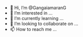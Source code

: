 - 👋 Hi, I’m @GangaiamaranG
- 👀 I’m interested in ...
- 🌱 I’m currently learning ...
- 💞️ I’m looking to collaborate on ...
- 📫 How to reach me ...

<!---
GangaiamaranG/GangaiamaranG is a ✨ special ✨ repository because its `README.md` (this file) appears on your GitHub profile.
You can click the Preview link to take a look at your changes.
--->
